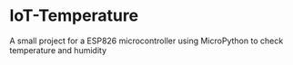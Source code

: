 # IoT-Temperature
A small project for a ESP826 microcontroller using MicroPython to check temperature and humidity
